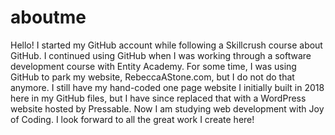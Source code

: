 # aboutme
Hello! 
I started my GitHub account while following a Skillcrush course about GitHub. 
I continued using GitHub when I was working through a software development course 
with Entity Academy. 
For some time, I was using GitHub to park my website, RebeccaAStone.com, but I do not 
do that anymore. I still have my hand-coded one page website I initially built in 2018 here in my GitHub files, but I have since replaced that with a WordPress website hosted by Pressable.
Now I am studying web development with Joy of Coding. I look forward to all the great work I create here!
